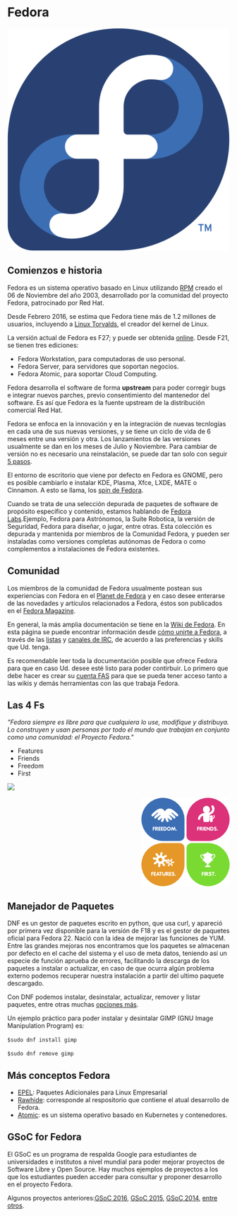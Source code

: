 # Fedora

<p align="center">
<img src="https://github.com/jinca/GNU_Linux/blob/master/Images/Fedora_logo.svg">
</p>


## Comienzos e historia

Fedora es un sistema operativo basado en Linux utilizando [RPM](https://es.wikipedia.org/wiki/RPM_Package_Manager) creado el 06 de Noviembre del año 2003, desarrollado por la comunidad del proyecto Fedora, patrocinado por Red Hat.

Desde Febrero 2016, se estima que Fedora tiene más de 1.2 millones de usuarios, incluyendo a [Linux Torvalds](http://www.tuxradar.com/content/interview-linus-torvalds-linux-format-163), el creador del kernel de Linux.  

La versión actual de Fedora es F27; y puede ser obtenida [online](https://getfedora.org/). Desde F21, se tienen tres ediciones:

* Fedora Workstation, para computadoras de uso personal.
* Fedora Server, para servidores que soportan negocios.
* Fedora Atomic, para soportar Cloud Computing. 

Fedora desarrolla el software de forma **upstream** para poder corregir bugs e integrar nuevos parches, previo consentimiento del mantenedor del software. Es así que Fedora es la fuente upstream de la distribución comercial Red Hat. 

Fedora se enfoca en la innovación y en la integración de nuevas tecnlogías en cada una de sus nuevas versiones, y se tiene un ciclo de vida de 6 meses entre una versión y otra. Los lanzamientos de las versiones usualmente se dan en los meses de Julio y Noviembre. Para cambiar de versión no es necesario una reinstalación, se puede dar tan solo con seguir [5 pasos](https://fedoramagazine.org/upgrade-fedora-workstation-fedora-27-beta/). 

El entorno de escritorio que viene por defecto en Fedora es GNOME, pero es posible cambiarlo e instalar KDE, Plasma, Xfce, LXDE, MATE o Cinnamon. A esto se llama, los [spin de Fedora](https://spins.fedoraproject.org/es/).

Cuando se trata de una selección depurada de paquetes de software de propósito específico y contenido, estamos hablando de [Fedora Labs](https://labs.fedoraproject.org/es/).Ejemplo, Fedora para Astrónomos, la Suite Robotica, la versión de Seguridad, Fedora para diseñar, o jugar, entre otras. Esta colección es depurada y mantenida por miembros de la Comunidad Fedora, y pueden ser instaladas como versiones completas autónomas de Fedora o como complementos a instalaciones de Fedora existentes.

 
## Comunidad

Los miembros de la comunidad de Fedora usualmente postean sus experiencias con Fedora en el [Planet de Fedora](http://fedoraplanet.org/) y en caso desee enterarse de las novedades y artículos relacionados a Fedora, éstos son publicados en el [Fedora Magazine](https://fedoramagazine.org/). 

En general, la más amplia documentación se tiene en la [Wiki de Fedora](https://fedoraproject.org). En esta página se puede encontrar información desde [cómo unirte a Fedora](https://fedoraproject.org/wiki/Join), a través de las [listas](https://lists.fedoraproject.org/archives/) y [canales de IRC](https://fedoraproject.org/wiki/IRC), de acuerdo a las preferencias y skills que Ud. tenga. 

Es recomendable leer toda la documentación posible que ofrece Fedora para que en caso Ud. desee esté listo para poder contirbuir. Lo primero que debe hacer es crear su [cuenta FAS](https://admin.fedoraproject.org/accounts/) para que se pueda tener acceso tanto a las wikis y demás herramientas con las que trabaja Fedora.

## Las 4 Fs

_"Fedora siempre es libre para que cualquiera lo use, modifique y distribuya. Lo construyen y usan personas por todo el mundo que trabajan en conjunto como una comunidad: el Proyecto Fedora."_

* Features  
* Friends
* Freedom
* First

<p align="left">
<img src="https://github.com/jinca/GNU_Linux/blob/master/Images/FedoraPeru.png">
</p>


<p align="right">
<img src="https://github.com/jinca/GNU_Linux/blob/master/Images/4Foundations.png">
</p>

## Manejador de Paquetes

DNF es un gestor de paquetes escrito en python, que usa curl, y apareció por primera vez disponible para la versión de F18 y es el gestor de paquetes oficial para Fedora 22.
Nació con la idea de mejorar las funciones de YUM. Entre las grandes mejoras nos encontramos que los paquetes se almacenan por defecto en el cache del sistema y el uso de meta datos, teniendo así un especie de función aprueba de errores, facilitando la descarga de los paquetes a instalar o actualizar, en caso de que ocurra algún problema externo podemos recuperar nuestra instalación a partir del ultimo paquete descargado. 

Con DNF podemos instalar, desinstalar, actualizar, remover y listar paquetes, entre otras muchas [opciones más](https://fedoraproject.org/wiki/DNF?rd=Dnf).

Un ejemplo práctico para poder instalar y desintalar GIMP (GNU Image Manipulation Program) es:

`$sudo dnf install gimp`

`$sudo dnf remove gimp`
 
## Más conceptos Fedora

* [EPEL](https://fedoraproject.org/wiki/EPEL/es): Paquetes Adicionales para Linux Empresarial
* [Rawhide](https://fedoraproject.org/wiki/Releases/Rawhide?rd=Releases/Rawhide/en): corresponde al respositorio que contiene el atual desarrollo de Fedora.
* [Atomic](http://www.projectatomic.io/docs/introduction/): es un sistema operativo basado en Kubernetes y contenedores.

## GSoC for Fedora

El GSoC es un programa de respalda Google para estudiantes de universidades e institutos a nivel mundial para poder mejorar proyectos de Software Libre y Open Source. Hay muchos ejemplos de proyectos a los que los estudiantes pueden acceder para consultar y proponer desarrollo en el proyecto Fedora. 

Algunos proyectos anteriores:[GSoC 2016](https://fedoraproject.org/wiki/Summer_coding_ideas_for_2016), [GSoC 2015](https://fedoraproject.org/wiki/GSOC_2015/Student_Application_gnarula), [GSoC 2014](https://fedoraproject.org/wiki/Summer_coding_ideas_for_2014), [entre otros](https://fedoraproject.org/wiki/Summer_of_Code).

